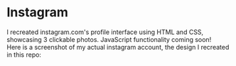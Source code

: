 # Instagram
I recreated instagram.com's profile interface using HTML and CSS, showcasing 3 clickable photos. JavaScript functionality coming soon!
<br>
Here is a screenshot of my actual instagram account, the design I recreated in this repo:
